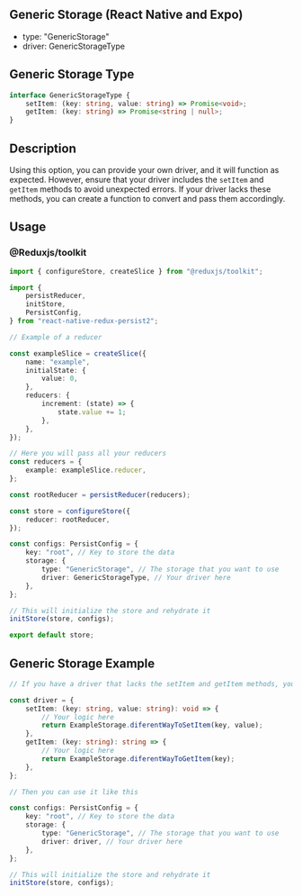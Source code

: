 ## Generic Storage (React Native and Expo)

- type: "GenericStorage"
- driver: GenericStorageType

## Generic Storage Type

```typescript
interface GenericStorageType {
	setItem: (key: string, value: string) => Promise<void>;
	getItem: (key: string) => Promise<string | null>;
}
```

## Description

Using this option, you can provide your own driver, and it will function as expected. However, ensure that your driver includes the `setItem` and `getItem` methods to avoid unexpected errors. If your driver lacks these methods, you can create a function to convert and pass them accordingly.

## Usage

### @Reduxjs/toolkit

```ts
import { configureStore, createSlice } from "@reduxjs/toolkit";

import {
	persistReducer,
	initStore,
	PersistConfig,
} from "react-native-redux-persist2";

// Example of a reducer

const exampleSlice = createSlice({
	name: "example",
	initialState: {
		value: 0,
	},
	reducers: {
		increment: (state) => {
			state.value += 1;
		},
	},
});

// Here you will pass all your reducers
const reducers = {
	example: exampleSlice.reducer,
};

const rootReducer = persistReducer(reducers);

const store = configureStore({
	reducer: rootReducer,
});

const configs: PersistConfig = {
	key: "root", // Key to store the data
	storage: {
		type: "GenericStorage", // The storage that you want to use
		driver: GenericStorageType, // Your driver here
	},
};

// This will initialize the store and rehydrate it
initStore(store, configs);

export default store;
```

## Generic Storage Example

```typescript
// If you have a driver that lacks the setItem and getItem methods, you can create a function to convert and pass them accordingly.

const driver = {
	setItem: (key: string, value: string): void => {
		// Your logic here
		return ExampleStorage.diferentWayToSetItem(key, value);
	},
	getItem: (key: string): string => {
		// Your logic here
		return ExampleStorage.diferentWayToGetItem(key);
	},
};

// Then you can use it like this

const configs: PersistConfig = {
	key: "root", // Key to store the data
	storage: {
		type: "GenericStorage", // The storage that you want to use
		driver: driver, // Your driver here
	},
};

// This will initialize the store and rehydrate it
initStore(store, configs);
```
